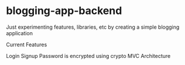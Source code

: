# blogging-app-backend
Just experimenting features, libraries, etc by creating a simple blogging application

Current Features

Login
Signup
Password is encrypted using crypto
MVC Architecture